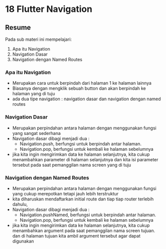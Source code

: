 # 18 Flutter Navigation

## Resume
Pada sub materi ini mempelajari:
1. Apa itu Navigation
2. Navigation Dasar
3. Navigation dengan Named Routes

### Apa itu Navigation
- Merupakan cara untuk berpindah dari halaman 1 ke halaman lainnya
- Biasanya dengan mengklik sebuah button dan akan berpindah ke halaman yang di tuju
- ada dua tipe navigation : navigation dasar dan navigation dengan named routes 

### Navigation Dasar
- Merupakan perpindahan antara halaman dengan menggunakan fungsi yang sangat sederhana
- Navigation dasar dibagi menjadi dua : 
    - Navigation.push, berfungsi untuk berpindah antar halaman.
    - Navigation.pop, berfungsi untuk kembali ke halaman sebelumnya
- jika kita ingin mengirimkan data ke halaman selanjutnya, kita cukup menambahkan parameter di halaman selanjutnya dan kita isi parameter tersebut pada saat pemanggilan nama screen yang di tuju

### Navigation dengan Named Routes
- Merupakan perpindahan antara halaman dengan menggunakan fungsi yang cukup merepotkan tetapi jauh lebih terstruktur
- kita diharuskan mendaftarkan initial route dan tiap tiap router terlebih dahulu, 
- Navigation dasar dibagi menjadi dua : 
    - Navigation.pushNamed, berfungsi untuk berpindah antar halaman.
    - Navigation.pop, berfungsi untuk kembali ke halaman sebelumnya
- jika kita ingin mengirimkan data ke halaman selanjutnya, kita cukup menambahkan argument pada saat pemanggilan nama screen tujuan. dan di halaman tujuan kita ambil argument tersebut agar dapat digunakan
